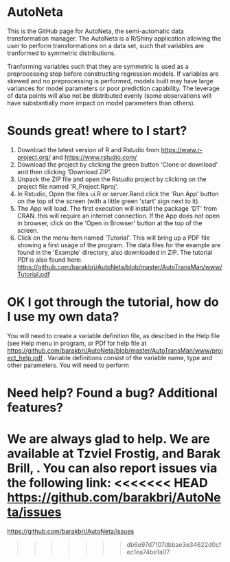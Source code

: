 # AutoNeta
This is the GitHub page for AutoNeta, the semi-automatic data transformation manager.
The AutoNeta is a R/Shiny application allowing the user to perform transformations on a data set, such that variables are tranformed to symmetric distributions.

Tranforming variables such that they are symmetric is used as a preprocessing step before constructing regression models. If variables are skewed and no preprocessing is performed, models built may have large variances for model parameters or poor prediction capability. The leverage of data points will also not be distributed evenly (some observations will have substantially more impact on model parameters than others).

# Sounds great! where to I start?
1. Download the latest version of R and Rstudio from
   https://www.r-project.org/
   and
   https://www.rstudio.com/
2. Download the project by clicking the green button 'Clone or download' and then clicking 'Download ZIP'.
3. Unpack the ZIP file and open the Rstudio project by clicking on the project file named    'R_Project.Rproj'.
4. In Rstudio, Open the files ui.R or server.Rand click the 'Run App' button on the top of the screen (with a little green 'start' sign next to it).
5. The App will load. The first execution will install the package 'DT' from CRAN. this will require an internet connection. If the App does not open in browser, click on the 'Open in Browser' button at the top of the screen.
6. Click on the menu item named 'Tutorial'. This will bring up a PDF file showing a first usage of the program. The data files for the example are found in the 'Example' directory, also downloaded in ZIP. The tutorial PDf is also found here: https://github.com/barakbri/AutoNeta/blob/master/AutoTransMan/www/Tutorial.pdf


# OK I got through the tutorial, how do I use my own data?
You will need to create a variable definition file, as descibed in the Help file (see Help menu in program, or PDf for help file at https://github.com/barakbri/AutoNeta/blob/master/AutoTransMan/www/project_help.pdf
. Variable definitions consist of the variable name, type and other parameters. You will need to perform


# Need help? Found a bug? Additional features?
We are always glad to help.
We are available at Tzviel Frostig, <tfrostig at gmail dot com> and Barak Brill, <barakbri at mail dot tau dot ac dot il>.
You can also report issues via the following link:
<<<<<<< HEAD
https://github.com/barakbri/AutoNeta/issues
=======
https://github.com/barakbri/AutoNeta/issues

>>>>>>> db6e97d7107dbbae3e34622d0cfec1ea74be1a07
